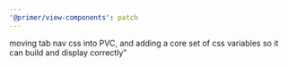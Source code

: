 ```yaml
---
'@primer/view-components': patch
---
```


moving tab nav css into PVC, and adding a core set of css variables so it can build and display correctly"
